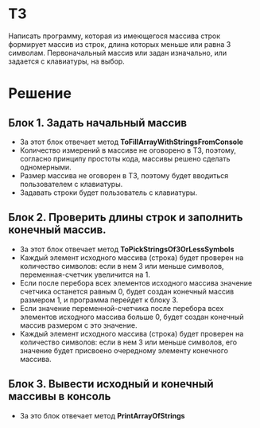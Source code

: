 # ТЗ
Написать программу, которая из имеющегося массива строк формирует массив из строк, длина которых меньше или равна 3 символам.
Первоначальный массив или задан изначально, или задается с клавиатуры, на выбор.
# Решение
## Блок 1. Задать начальный массив
* За этот блок отвечает метод **ToFillArrayWithStringsFromConsole**
* Количество измерений в массиве не оговорено в ТЗ, поэтому, согласно принципу простоты кода, массивы решено сделать одномерными.
* Размер массива не оговорен в ТЗ, поэтому будет вводиться пользователем с клавиатуры.
* Задавать строки будет пользователь с клавиатуры. 

## Блок 2. Проверить длины строк и заполнить конечный массив.
* За этот блок отвечает метод **ToPickStringsOf3OrLessSymbols**
* Каждый элемент исходного массива (строка) будет проверен на количество символов: если в нем 3 или меньше символов, переменная-счетчик увеличится на 1.
* Если после перебора всех элементов исходного массива значение счетчика останется равным 0, будет создан конечный массив размером 1, и программа перейдет к блоку 3.
* Если значение переменной-счетчика после перебора всех элементов исходного массива больше 0, будет создан конечный массив размером с это значение.
* Каждый элемент исходного массива (строка) будет проверен на количество символов: если в нем 3 или меньше символов, его значение будет присвоено очередному элементу конечного массива.
## Блок 3. Вывести исходный и конечный массивы в консоль
* За это блок отвечает метод **PrintArrayOfStrings**
